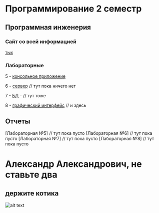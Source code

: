 # Программирование 2 семестр
## Программная инженерия
### Сайт со всей информацией
[тык](https://se.ifmo.ru/courses/programming)


### Лабораторные 
5 - [консольное приложение](https://github.com/oaoaooa/prog_term2/tree/main/lab5)

6 - [сервер]() // тут пока ничего нет

7 - [БД]() - // тут тоже

8 - [графический интерфейс]() // и здесь

## Отчеты

[Лабораторная №5] // тут пока пусто
[Лабораторная №6] // тут пока пусто
[Лабораторная №7] // тут пока пусто
[Лабораторная №8] // тут пока пусто



# Александр Александрович, не ставьте два
## держите котика
![alt text](cats/IMG_7493.JPG)
